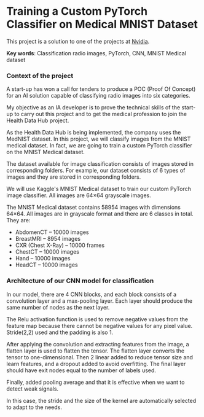 # Training a Custom PyTorch Classifier on Medical MNIST Dataset
<p>This project is a solution to one of the projects at <a href="https://www.nvidia.com/fr-fr/">Nvidia</a>.</p>
<p><B>Key words</B>: Classification radio images, PyTorch, CNN, MNIST Medical dataset</p>

<h3>Context of the project</h3>

<p>A start-up has won a call for tenders to produce a POC (Proof Of Concept) for an AI solution capable of classifying radio images into six categories.</p>

<p>My objective as an IA developer is to prove the technical skills of the start-up to carry out this project and to get the medical profession to join the Health Data Hub project.</p>

<p>As the Health Data Hub is being implemented, the company uses the MedNIST dataset. In this project, we will classify images from the MNIST medical dataset. In fact, we are going to train a custom PyTorch classifier on the MNIST Medical dataset.</p>

<p>The dataset available for image classification consists of images stored in corresponding folders. For example, our dataset consists of 6 types of images and they are stored in corresponding folders.</p>

<p>We will use Kaggle's MNIST Medical dataset to train our custom PyTorch image classifier. All images are 64×64 grayscale images.</p>

<p>The MNIST Medical dataset contains 58954 images with dimensions 64×64. All images are in grayscale format and there are 6 classes in total. They are:</p>
<ul>
<li>AbdomenCT – 10000 images</li>
<li>BreastMRI – 8954 images</li>
<li>CXR (Chest X-Ray) – 10000 frames</li>
<li>ChestCT – 10000 images</li>
<li>Hand – 10000 images</li>
<li>HeadCT – 10000 images</li>
</ul>

<h3>Architecture of our CNN model for classification</h3>

<p>In our model, there are 4 CNN blocks, and each block consists of a convolution layer and a max-pooling layer. Each layer should produce the same number of nodes as the next layer.</p>

<p>The Relu activation function is used to remove negative values ​​from the feature map because there cannot be negative values ​​for any pixel value. Stride(2,2) used and the padding is also 1.</p>

<p>After applying the convolution and extracting features from the image, a flatten layer is used to flatten the tensor. The flatten layer converts the tensor to one-dimensional. Then 2 linear added to reduce tensor size and learn features, and a dropout added to avoid overfitting. The final layer should have exit nodes equal to the number of labels used.</p>

<p>Finally, added pooling average and that it is effective when we want to detect weak signals.</p>

<p>In this case, the stride and the size of the kernel are automatically selected to adapt to the needs.</p>
